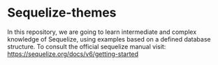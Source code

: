 # Sequelize-themes
In this repository, we are going to learn intermediate and complex knowledge of Sequelize, using examples based on a defined database structure. To consult the official sequelize manual visit: https://sequelize.org/docs/v6/getting-started
